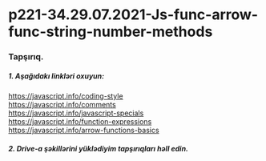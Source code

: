 # p221-34.29.07.2021-Js-func-arrow-func-string-number-methods



### Tapşırıq.



##### 1. Aşağıdakı linkləri oxuyun:
https://javascript.info/coding-style<br />
https://javascript.info/comments<br />
https://javascript.info/javascript-specials<br />
https://javascript.info/function-expressions<br />
https://javascript.info/arrow-functions-basics<br />


##### 2. Drive-a şəkillərini yüklədiyim tapşırıqları həll edin.
